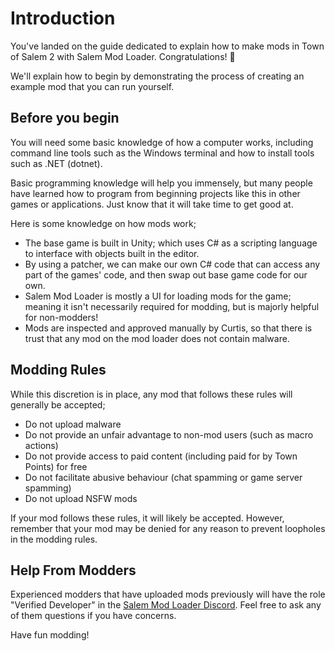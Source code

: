# Introduction

You've landed on the guide dedicated to explain how to make mods in Town of Salem 2 with Salem Mod Loader. Congratulations! :rocket:

We'll explain how to begin by demonstrating the process of creating an example mod that you can run yourself.

## Before you begin

You will need some basic knowledge of how a computer works, including command line tools such as the Windows terminal and how to install tools such as .NET (dotnet).

Basic programming knowledge will help you immensely, but many people have learned how to program from beginning projects like this in other games or applications. Just know that it will take time to get good at.

Here is some knowledge on how mods work;

- The base game is built in Unity; which uses C# as a scripting language to interface with objects built in the editor.
- By using a patcher, we can make our own C# code that can access any part of the games' code, and then swap out base game code for our own.
- Salem Mod Loader is mostly a UI for loading mods for the game; meaning it isn't necessarily required for modding, but is majorly helpful for non-modders!
- Mods are inspected and approved manually by Curtis, so that there is trust that any mod on the mod loader does not contain malware.

## Modding Rules

While this discretion is in place, any mod that follows these rules will generally be accepted;

- Do not upload malware
- Do not provide an unfair advantage to non-mod users (such as macro actions)
- Do not provide access to paid content (including paid for by Town Points) for free
- Do not facilitate abusive behaviour (chat spamming or game server spamming)
- Do not upload NSFW mods

If your mod follows these rules, it will likely be accepted. However, remember that your mod may be denied for any reason to prevent loopholes in the modding rules.

## Help From Modders

Experienced modders that have uploaded mods previously will have the role "Verified Developer" in the [Salem Mod Loader Discord](https://discord.gg/AdpRqzstfj). Feel free to ask any of them questions if you have concerns.

Have fun modding!
